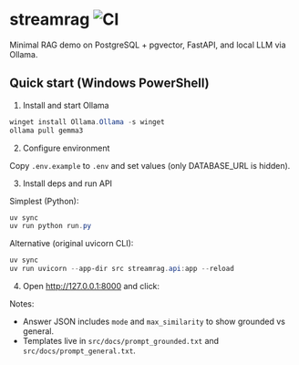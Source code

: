 # streamrag <img alt="CI" src="https://github.com/StreamingRAG/streamrag/actions/workflows/ci.yml/badge.svg">

Minimal RAG demo on PostgreSQL + pgvector, FastAPI, and local LLM via Ollama.

## Quick start (Windows PowerShell)

1) Install and start Ollama

```powershell
winget install Ollama.Ollama -s winget
ollama pull gemma3
```

2) Configure environment

Copy `.env.example` to `.env` and set values (only DATABASE_URL is hidden).

3) Install deps and run API

Simplest (Python):

```powershell
uv sync
uv run python run.py
```

Alternative (original uvicorn CLI):

```powershell
uv sync
uv run uvicorn --app-dir src streamrag.api:app --reload
```

4) Open http://127.0.0.1:8000 and click:

Notes:
- Answer JSON includes `mode` and `max_similarity` to show grounded vs general.
- Templates live in `src/docs/prompt_grounded.txt` and `src/docs/prompt_general.txt`.